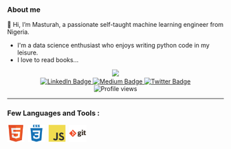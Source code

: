 ### About me
👋 Hi, I’m Masturah, a passionate self-taught machine learning engineer from Nigeria. 
- I'm a data science enthusiast who enjoys writing python code in my leisure.
- I love to read books...
<!--
- 👀 I’m interested in ...
 
- 🌱 I’m currently learning ...
 
- 💞️ I’m looking to collaborate on ...

- 📫 How to reach me ...
-->


<div id="header" align="center">
  <img src="https://media.giphy.com/media/VTtANKl0beDFQRLDTh/giphy.gif" width="100"/>
</div>

<div id="badges" align="center">
  <a href="#">
    <img src="https://img.shields.io/badge/LinkedIn-green?style=for-the-badge&logo=linkedin&logoColor=white" alt="LinkedIn Badge"/>
  </a>
  <a href="https://medium.com/@mhastuurhah">
    <img src="https://img.shields.io/badge/Medium-white?style=for-the-badge&logo=medium&logoColor=green" alt="Medium Badge"/>
  </a>
  <a href="https://twitter.com/abidexmosh">
    <img src="https://img.shields.io/badge/Twitter-blue?style=for-the-badge&logo=twitter&logoColor=white" alt="Twitter Badge"/>
  </a>
</div>

<div align="center">
  <img src="https://komarev.com/ghpvc/?username=Mhastuurhah&style=flat-square&color=blue" alt="Profile views"/>
</div>

---

### Few Languages and Tools :
<div>
    <img src="https://github.com/devicons/devicon/blob/master/icons/html5/html5-original.svg" title="HTML5" alt="HTML" width="40" height="40"/>&nbsp;
    <img src="https://github.com/devicons/devicon/blob/master/icons/css3/css3-plain-wordmark.svg"  title="CSS3" alt="CSS" width="40" height="40"/>&nbsp;
    <img src="https://github.com/devicons/devicon/blob/master/icons/javascript/javascript-original.svg" title="JavaScript" alt="JavaScript" width="40" height="40"/>&nbsp;
    <img src="https://github.com/devicons/devicon/blob/master/icons/git/git-original-wordmark.svg" title="Git" **alt="Git" width="40" height="40"/>&nbsp;
</div>

<!---
Mhastuurhah/Mhastuurhah is a ✨ special ✨ repository because its `README.md` (this file) appears on your GitHub profile.
You can click the Preview link to take a look at your changes.
linkedIn: https://www.linkedin.com/in/masturah-moshood-1302711b9/


    <img src="https://github.com/devicons/devicon/tree/master/icons/python/python-original.svg" title="Python" **alt="Python" width="40" height="40"/>&nbsp;
    <img src="https://github.com/devicons/devicon/tree/master/icons/c/c-line.svg" title="C" **alt="C" width="40" height="40"/>&nbsp;
    <img src="https://github.com/devicons/devicon/tree/master/icons/vagrant/vagrant-plain.svg" title="Vagrant" **alt="Vagrant" width="40" height="40"/>&nbsp;
--->
